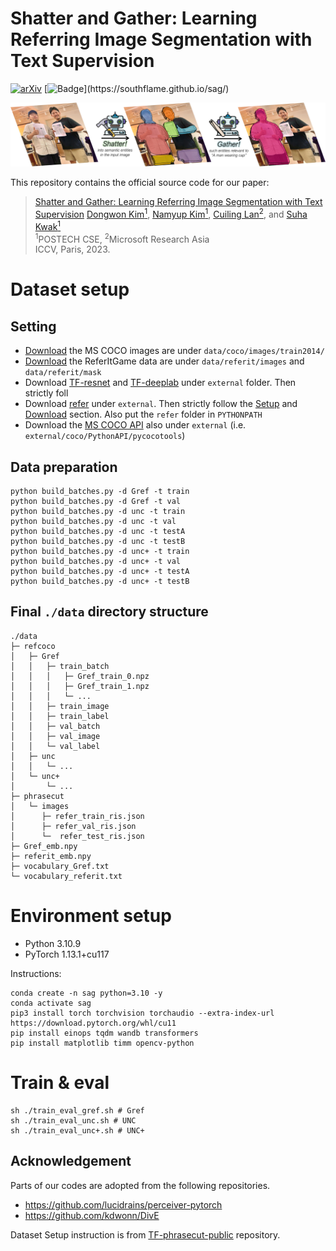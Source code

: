 # Shatter and Gather: Learning Referring Image Segmentation with Text Supervision

[![arXiv](https://img.shields.io/badge/arXiv-1234.56789-b31b1b.svg)](https://arxiv.org/abs/2308.15512)  [![Badge](https://img.shields.io/badge/ProjectPage-SaG-Green.svg?)](https://southflame.github.io/sag/)

![plot](./teaser.jpg)


This repository contains the official source code for our paper:
>[Shatter and Gather: Learning Referring Image Segmentation with Text Supervision](https://arxiv.org/abs/2308.15512)
> [Dongwon Kim<sup>1</sup>](https://kdwonn.github.io/),
> [Namyup Kim<sup>1</sup>](https://southflame.github.io/),
> [Cuiling Lan<sup>2</sup>](https://scholar.google.com/citations?user=XZugqiwAAAAJ&hl=en), and
> [Suha Kwak<sup>1</sup>](https://suhakwak.github.io/) <br>
> <sup>1</sup>POSTECH CSE, <sup>2</sup>Microsoft Research Asia<br>
> ICCV, Paris, 2023.

# Dataset setup
## Setting
- [Download](http://mscoco.org/dataset/#download) the MS COCO images are under `data/coco/images/train2014/`
- [Download](http://www.eecs.berkeley.edu/~ronghang/projects/cvpr16_text_obj_retrieval/referitdata.tar.gz) the ReferItGame data are under `data/referit/images` and `data/referit/mask`
- Download [TF-resnet](https://github.com/chenxi116/TF-resnet) and [TF-deeplab](https://github.com/chenxi116/TF-deeplab) under `external` folder. Then strictly foll
- Download [refer](https://github.com/chenxi116/refer) under `external`. Then strictly follow the [Setup](https://github.com/chenxi116/refer#setup) and [Download](https://github.com/chenxi116/refer#download) section. Also put the `refer` folder in `PYTHONPATH`
- Download the [MS COCO API](https://github.com/pdollar/coco) also under `external` (i.e. `external/coco/PythonAPI/pycocotools`)

## Data preparation
```
python build_batches.py -d Gref -t train
python build_batches.py -d Gref -t val
python build_batches.py -d unc -t train
python build_batches.py -d unc -t val
python build_batches.py -d unc -t testA
python build_batches.py -d unc -t testB
python build_batches.py -d unc+ -t train
python build_batches.py -d unc+ -t val
python build_batches.py -d unc+ -t testA
python build_batches.py -d unc+ -t testB
```

## Final `./data` directory structure
```
./data
├─ refcoco
│   ├─ Gref
│   │   ├─ train_batch
│   │   │   ├─ Gref_train_0.npz
│   │   │   ├─ Gref_train_1.npz
│   │   │   └─ ...
│   │   ├─ train_image
│   │   ├─ train_label
│   │   ├─ val_batch
│   │   ├─ val_image
│   │   └─ val_label
│   ├─ unc
│   │   └─ ...
│   └─ unc+
│       └─ ...
├─ phrasecut
│   └─ images
│      ├─ refer_train_ris.json
│      ├─ refer_val_ris.json
│      └─  refer_test_ris.json
├─ Gref_emb.npy
├─ referit_emb.npy
├─ vocabulary_Gref.txt
└─ vocabulary_referit.txt
```

# Environment setup

* Python 3.10.9
* PyTorch 1.13.1+cu117

Instructions:
```shell
conda create -n sag python=3.10 -y
conda activate sag
pip3 install torch torchvision torchaudio --extra-index-url https://download.pytorch.org/whl/cu11
pip install einops tqdm wandb transformers
pip install matplotlib timm opencv-python
```

# Train & eval

```shell
sh ./train_eval_gref.sh # Gref
sh ./train_eval_unc.sh # UNC
sh ./train_eval_unc+.sh # UNC+
```
## Acknowledgement
Parts of our codes are adopted from the following repositories.
* https://github.com/lucidrains/perceiver-pytorch
* https://github.com/kdwonn/DivE

Dataset Setup instruction is from [TF-phrasecut-public](https://github.com/chenxi116/TF-phrasecut-public) repository.

